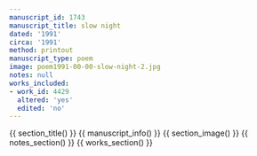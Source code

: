 ```yaml
---
manuscript_id: 1743
manuscript_title: slow night
dated: '1991'
circa: '1991'
method: printout
manuscript_type: poem
image: poem1991-00-00-slow-night-2.jpg
notes: null
works_included:
- work_id: 4429
  altered: 'yes'
  edited: 'no'
---
```


{{ section_title() }}
{{ manuscript_info() }}
{{ section_image() }}
{{ notes_section() }}
{{ works_section() }}
